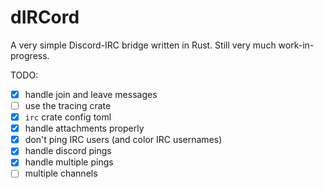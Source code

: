# dIRCord

A very simple Discord-IRC bridge written in Rust. Still very much work-in-progress.

TODO:
- [x] handle join and leave messages
- [ ] use the tracing crate
- [x] `irc` crate config toml
- [x] handle attachments properly
- [x] don't ping IRC users (and color IRC usernames)
- [x] handle discord pings
- [x] handle multiple pings
- [ ] multiple channels
